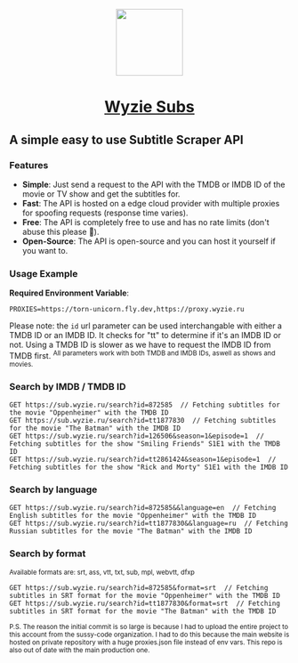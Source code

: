 <p align="center">
  <a href="https://sub.wyzie.ru/">
    <img src="https://i.postimg.cc/L5ppKYC5/cclogo.png" height="120">
    <h1 align="center">Wyzie Subs</h1>
  </a>
</p>

## A simple easy to use Subtitle Scraper API

### Features
- **Simple**: Just send a request to the API with the TMDB or IMDB ID of the movie or TV show and get the subtitles for.
- **Fast**: The API is hosted on a edge cloud provider with multiple proxies for spoofing requests (response time varies).
- **Free**: The API is completely free to use and has no rate limits (don't abuse this please 🙏).
- **Open-Source**: The API is open-source and you can host it yourself if you want to.

### Usage Example

**Required Environment Variable**:

```
PROXIES=https://torn-unicorn.fly.dev,https://proxy.wyzie.ru
```

Please note: the `id` url parameter can be used interchangable with either a TMDB ID or an IMDB ID. It checks for "tt" to determine if it's an IMDB ID or not. Using a TMDB ID is slower as we have to request the IMDB ID from TMDB first.
<sup>
  All parameters work with both TMDB and IMDB IDs, aswell as shows and movies.
</sup>

### Search by IMDB / TMDB ID
```http
GET https://sub.wyzie.ru/search?id=872585  // Fetching subtitles for the movie "Oppenheimer" with the TMDB ID
GET https://sub.wyzie.ru/search?id=tt1877830  // Fetching subtitles for the movie "The Batman" with the IMDB ID
GET https://sub.wyzie.ru/search?id=126506&season=1&episode=1  // Fetching subtitles for the show "Smiling Friends" S1E1 with the TMDB ID
GET https://sub.wyzie.ru/search?id=tt2861424&season=1&episode=1  // Fetching subtitles for the show "Rick and Morty" S1E1 with the IMDB ID
```

### Search by language
```http
GET https://sub.wyzie.ru/search?id=872585&&language=en  // Fetching English subtitles for the movie "Oppenheimer" with the TMDB ID
GET https://sub.wyzie.ru/search?id=tt1877830&&language=ru  // Fetching Russian subtitles for the movie "The Batman" with the IMDB ID
```

### Search by format
<sup>
  Available formats are: srt, ass, vtt, txt, sub, mpl, webvtt, dfxp
</sup>

```http
GET https://sub.wyzie.ru/search?id=872585&format=srt  // Fetching subtitles in SRT format for the movie "Oppenheimer" with the TMDB ID
GET https://sub.wyzie.ru/search?id=tt1877830&format=srt  // Fetching subtitles in SRT format for the movie "The Batman" with the TMDB ID
```

<sup>
  P.S. The reason the initial commit is so large is because I had to upload the entire project to this account from the sussy-code organization. I had to do this because the main website is hosted on private repository with a huge proxies.json file instead of env vars. This repo is also out of date with the main production one.
</sup>
